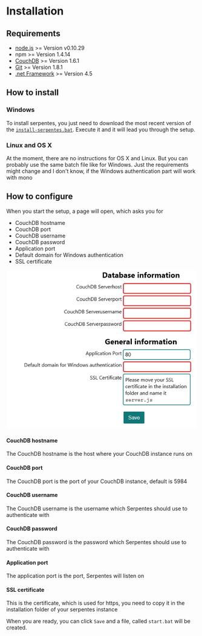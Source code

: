 # Installation
## Requirements
- [node.js](http://nodejs.org/) >= Version v0.10.29
- npm >= Version 1.4.14
- [CouchDB](http://couchdb.apache.org/) >= Version 1.6.1
- [Git](http://git-scm.org/) >= Version 1.8.1
- [.net Framework](http://www.microsoft.com/en-us/download/details.aspx?id=30653) >= Version 4.5

## How to install
### Windows
To install serpentes, you just need to download the most recent version of the [`install-serpentes.bat`](https://github.com/CodingLizards/serpentes/releases). Execute it and it will lead you through the setup.

### Linux and OS X
At the moment, there are no instructions for OS X and Linux.
But you can probably use the same batch file like for Windows. Just the requirements might change and I don't know, if the Windows authentication part will work with mono

## How to configure
When you start the setup, a page will open, which asks you for
- CouchDB hostname
- CouchDB port
- CouchDB username
- CouchDB password
- Application port
- Default domain for Windows authentication
- SSL certificate

![Configuration UI](images/configure.png)


#### CouchDB hostname
The CouchDB hostname is the host where your CouchDB instance runs on
#### CouchDB port
The CouchDB port is the port of your CouchDB instance, default is 5984
#### CouchDB username
The CouchDB username is the username which Serpentes should use to authenticate with
#### CouchDB password
The CouchDB password is the password which Serpentes should use to authenticate with

#### Application port
The application port is the port, Serpentes will listen on
#### SSL certificate
This is the certificate, which is used for https, you need to copy it in the installation folder of your serpentes instance

When you are ready, you can click `Save` and a file, called `start.bat` will be created.

